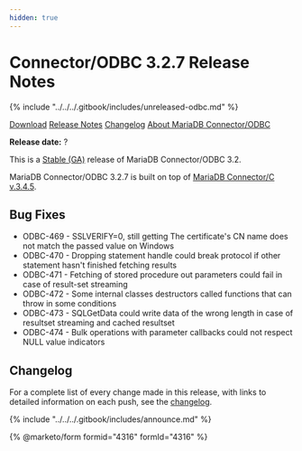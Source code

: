 ```yaml
---
hidden: true
---
```


# Connector/ODBC 3.2.7 Release Notes

{% include "../../../.gitbook/includes/unreleased-odbc.md" %}

<a href="https://mariadb.com/downloads/connectors/connectors-data-access/odbc-connector" class="button primary">Download</a> <a href="connector-odbc-3.2.7-release-notes.md" class="button secondary">Release Notes</a> <a href="../changelogs/mariadb-connector-odbc-3-2-changelogs/connector-odbc-3.2.7-changelog.md" class="button secondary">Changelog</a> <a href="https://app.gitbook.com/s/CjGYMsT2MVP4nd3IyW2L/mariadb-connector-odbc" class="button secondary">About MariaDB Connector/ODBC</a>

**Release date:** ?

This is a [Stable (GA)](../../../community-server/about/release-criteria.md) release of MariaDB Connector/ODBC 3.2.

MariaDB Connector/ODBC 3.2.7 is built on top of [MariaDB Connector/C v.3.4.5](../../c/3.4/3.4.5.md).

## Bug Fixes

* ODBC-469 - SSLVERIFY=0, still getting The certificate's CN name does not match the passed value on Windows
* ODBC-470 - Dropping statement handle could break protocol if other statement hasn't finished fetching results
* ODBC-471 - Fetching of stored procedure out parameters could fail in case of result-set streaming
* ODBC-472 - Some internal classes destructors called functions that can throw in some conditions
* ODBC-473 - SQLGetData could write data of the wrong length in case of resultset streaming and cached resultset
* ODBC-474 - Bulk operations with parameter callbacks could not respect NULL value indicators

## Changelog

For a complete list of every change made in this release, with links to detailed information on each push, see the [changelog](../changelogs/mariadb-connector-odbc-3-2-changelogs/connector-odbc-3.2.7-changelog.md).

{% include "../../../.gitbook/includes/announce.md" %}

{% @marketo/form formid="4316" formId="4316" %}
